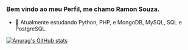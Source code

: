 ### Bem vindo ao meu Perfil, me chamo Ramon Souza.

- 🌱 Atualmente estudando Python, PHP, e MongoDB, MySQL, SQL e PostgreSQL.

[![Anurag's GitHub stats](https://github-readme-stats.vercel.app/api?username=Ramonsouzadasilva&theme=tokyonight)](https://github.com/Ramonsouzadasilva/github-readme-stats)
